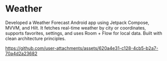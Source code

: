 # Weather
Developed a Weather Forecast Android app using Jetpack Compose, MVVM, and Hilt. It fetches real-time weather by city or coordinates, supports favorites, settings, and uses Room + Flow for local data. Built with clean architecture principles.




https://github.com/user-attachments/assets/620a4e31-c128-4cb5-b2a7-70a4d2a23682

